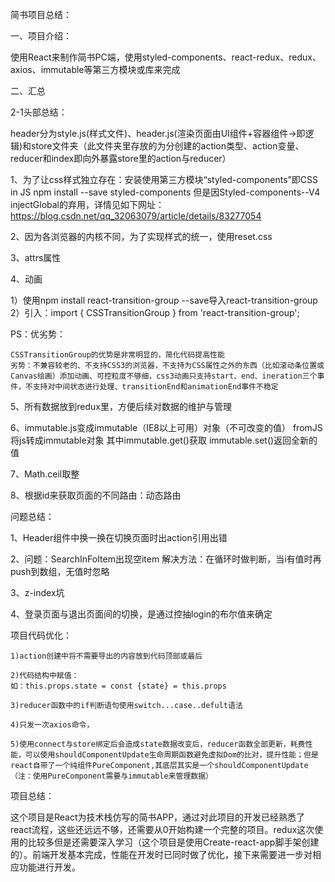 简书项目总结：

一、项目介绍：

  使用React来制作简书PC端，使用styled-components、react-redux、redux、axios、immutable等第三方模块或库来完成

二、汇总

  2-1头部总结：

  header分为style.js(样式文件)、header.js(渲染页面由UI组件+容器组件->即逻辑)和store文件夹（此文件夹里存放的为分创建的action类型、action变量、reducer和index即向外暴露store里的action与reducer）


  1、为了让css样式独立存在：安装使用第三方模块“styled-components”即CSS in JS 
    npm install --save styled-components
    但是因Styled-components--V4 injectGlobal的弃用，详情见如下网址：
    https://blog.csdn.net/qq_32063079/article/details/83277054

  2、因为各浏览器的内核不同，为了实现样式的统一，使用reset.css

  3、attrs属性

  4、动画

  1）使用npm install react-transition-group --save导入react-transition-group
  2）引入：import { CSSTransitionGroup } from 'react-transition-group';

  PS：优劣势：

    CSSTransitionGroup的优势是非常明显的，简化代码提高性能
    劣势：不兼容较老的、不支持CSS3的浏览器，不支持为CSS属性之外的东西（比如滚动条位置或Canvas绘画）添加动画、可控粒度不够细，css3动画只支持start、end、ineration三个事件，不支持对中间状态进行处理、transitionEnd和animationEnd事件不稳定

  5、所有数据放到redux里，方便后续对数据的维护与管理

  6、immutable.js变成immutable（IE8以上可用）对象（不可改变的值）
    fromJS将js转成immutable对象
    其中immutable.get()获取
    immutable.set()返回全新的值
  
  7、Math.ceil取整

  8、根据id来获取页面的不同路由：动态路由


问题总结：

  1、Header组件中换一换在切换页面时出action引用出错

  2、问题：SearchInFoItem出现空item
     解决方法：在循环时做判断，当i有值时再push到数组，无值时忽略

  3、z-index坑

  4、登录页面与退出页面间的切换，是通过控抽login的布尔值来确定
  

项目代码优化：

    1)action创建中将不需要导出的内容放到代码顶部或最后

    2)代码结构中赋值：
    如：this.props.state = const {state} = this.props

    3)reducer函数中的if判断语句使用switch...case..defult语法

    4)只发一次axios命令，

    5)使用connect与store绑定后会造成state数据改变后，reducer函数全部更新，耗费性能，可以使用shouldComponentUpdate生命周期函数避免虚拟Dom的比对，提升性能；但是react自带了一个纯组件PureComponent,其底层其实是一个shouldComponentUpdate（注：使用PureComponent需要与immutable来管理数据）

项目总结：

这个项目是React为技术栈仿写的简书APP，通过对此项目的开发已经熟悉了react流程，这些还远远不够，还需要从0开始构建一个完整的项目。redux这次使用的比较多但是还需要深入学习（这个项目是使用Create-react-app脚手架创建的）。前端开发基本完成，性能在开发时已同时做了优化，接下来需要进一步对相应功能进行开发。